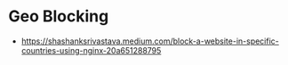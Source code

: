 

# Geo Blocking
- https://shashanksrivastava.medium.com/block-a-website-in-specific-countries-using-nginx-20a651288795

